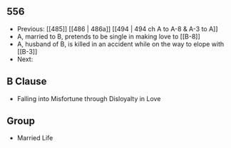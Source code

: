 ## 556
- Previous: [[485]] [[486 | 486a]] [[494 | 494 ch A to A-8 &amp; A-3 to A]] 
- A, married to B, pretends to be single in making love to [[B-8]]
- A, husband of B, is killed in an accident while on the way to elope with [[B-3]]
- Next: 

## B Clause
- Falling into Misfortune through Disloyalty in Love

## Group
- Married Life

